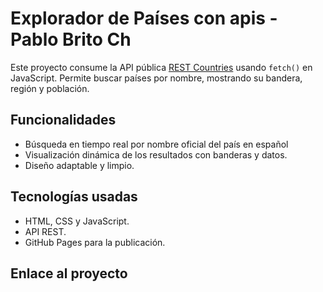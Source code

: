 # Explorador de Países con apis - Pablo Brito Ch

Este proyecto consume la API pública [REST Countries](https://restcountries.com/v3.1/all) usando `fetch()` en JavaScript. Permite buscar países por nombre, mostrando su bandera, región y población.

## Funcionalidades

- Búsqueda en tiempo real por nombre oficial del país en español
- Visualización dinámica de los resultados con banderas y datos.
- Diseño adaptable y limpio.

## Tecnologías usadas

- HTML, CSS y JavaScript.
- API REST.
- GitHub Pages para la publicación.

## Enlace al proyecto
[Ver en GitHub Pages]: (https://tuusuario.github.io/mi-proyecto-api-paises/)
